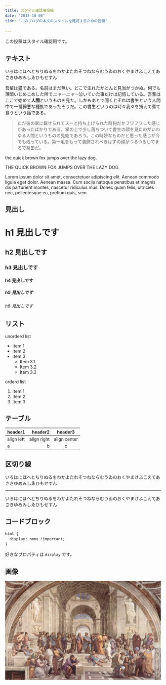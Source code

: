 ```yaml
---
title: スタイル確認用投稿
date: "2018-10-06"
tldr: "このブログの本文のスタイルを確認するための投稿"

---
```


この投稿はスタイル確認用です。

## テキスト

いろはにほへとちりぬるをわかよたれそつねならむうゐのおくやまけふこえてあさきゆめみしゑひもせすん

吾輩は[猫](https://www.google.co.jp/search?q=%E7%8C%AB&source=lnms&tbm=isch&sa=X&ved=0ahUKEwiMm6Kv_qfZAhVKNpQKHSlnBBkQ_AUICigB&biw=1440&bih=803)である。名前はまだ無い。どこで生れたかとんと見当がつかぬ。何でも薄暗いじめじめした所で*ニャーニャー*泣いていた事だけは記憶している。吾輩はここで始めて**人間**というものを見た。しかもあとで聞くとそれは書生という人間中で一番獰悪な種族であったそうだ。この書生というのは時々我々を捕えて煮て食うという話である。

> ただ彼の掌に載せられてスーと持ち上げられた時何だかフワフワした感じがあったばかりである。掌の上で少し落ちついて書生の顔を見たのがいわゆる人間というものの見始であろう。この時妙なものだと思った感じが今でも残っている。第一毛をもって装飾されべきはずの顔がつるつるしてまるで薬缶だ。

the quick brown fox jumps over the lazy dog.

THE QUICK BROWN FOX JUMPS OVER THE LAZY DOG.

Lorem ipsum dolor sit amet, consectetuer adipiscing elit. Aenean commodo ligula eget dolor. Aenean massa. Cum sociis natoque penatibus et magnis dis parturient montes, nascetur ridiculus mus. Donec quam felis, ultricies nec, pellentesque eu, pretium quis, sem.

## 見出し

# h1 見出しです
## h2 見出しです
### h3 見出しです
#### h4 見出しです
##### h5 見出しです
###### h6 見出しです

## リスト

unorderd list

* Item 1
* Item 2
* Item 3
  * Item 3.1
  * Item 3.2
  * Item 3.3

orderd list

1. Item 1
1. Item 2
1. Item 3

## テーブル

| header1    | header2     | header3      |
|:-----------|------------:|:------------:|
| align left | align right | align center |
| a          | b           | c            |

## 区切り線

いろはにほへとちりぬるをわかよたれそつねならむうゐのおくやまけふこえてあさきゆめみしゑひもせすん

---

いろはにほへとちりぬるをわかよたれそつねならむうゐのおくやまけふこえてあさきゆめみしゑひもせすん

## コードブロック

```html
html {
  display: none !important;
}
```

好きなプロパティは `display` です。

## 画像

![サンプル画像](./image-sample.jpg)
